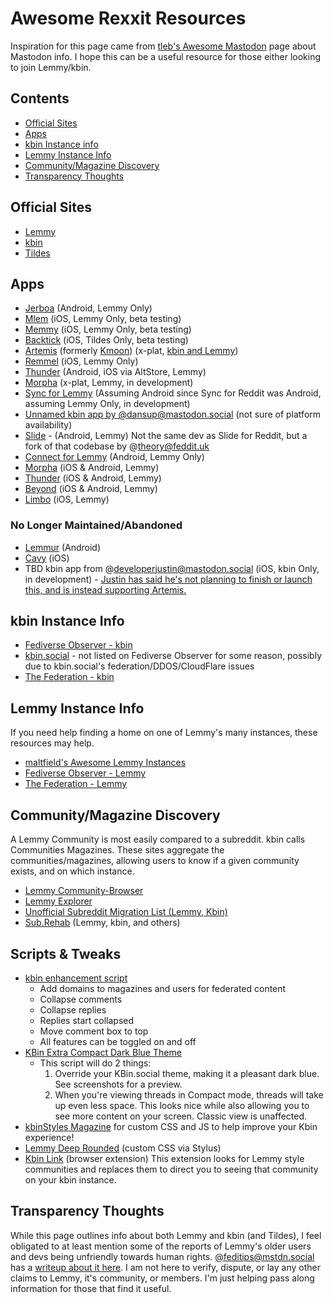 # Awesome Rexxit Resources
Inspiration for this page came from [tleb's Awesome Mastodon](https://github.com/tleb/awesome-mastodon) page about Mastodon info. I hope this can be a useful resource for those either looking to join Lemmy/kbin.

## Contents
- [Official Sites](#official-sites)
- [Apps](#Apps)
- [kbin Instance info](#kbin-instance-info)
- [Lemmy Instance Info](#Lemmy-Instance-Info)
- [Community/Magazine Discovery](#CommunityMagazine-Discovery)
- [Transparency Thoughts](#Transparency-Thoughts)

## Official Sites
- [Lemmy](https://join-lemmy.org/)
- [kbin](https://kbin.pub/en)
- [Tildes](https://tildes.net/)

## Apps
- [Jerboa](https://github.com/dessalines/jerboa) (Android, Lemmy Only)
- [Mlem](https://lemmy.ml/c/mlemapp) (iOS, Lemmy Only, beta testing)
- [Memmy](https://github.com/gkasdorf/memmy) (iOS, Lemmy Only, beta testing)
- [Backtick](https://tildes.net/~tildes/15xb/looking_for_beta_testers_for_my_tildes_net_ios_app) (iOS, Tildes Only, beta testing)
- [Artemis](https://kbin.social/m/ArtemisApp) (formerly [Kmoon](https://kbin.social/m/kmoon)) (x-plat, [kbin and Lemmy](https://tech.lgbt/@hariette/110545151572492176))
- [Remmel](https://github.com/uuttff8/Remmel) (iOS, Lemmy Only)
- [Thunder](https://github.com/hjiangsu/thunder) (Android, iOS via AltStore, Lemmy)
- [Morpha](https://gitlab.com/spersinger/morpha) (x-plat, Lemmy, in development)
- [Sync for Lemmy](https://lemmy.world/c/syncforlemmy) (Assuming Android since Sync for Reddit was Android, assuming Lemmy Only, in development)
- [Unnamed kbin app by @dansup@mastodon.social](https://mastodon.social/@dansup/110587136358486606#.) (not sure of platform availability)
- [Slide](https://feddit.uk/post/126411) - (Android, Lemmy) Not the same dev as Slide for Reddit, but a fork of that codebase by @theory@feddit.uk
- [Connect for Lemmy]([https://kbin.social/m/technology@beehaw.org/t/76303/Introducing-Connect-for-Lemmy](https://lemmy.ca/post/831266)) (Android, Lemmy Only)
- [Morpha](https://vlemmy.net/c/morpha) (iOS & Android, Lemmy)
- [Thunder]([https://kbin.social/m/thunder_app@lemmy.world](https://lemmy.world/c/thunder_app)) (iOS & Android, Lemmy)
- [Beyond](https://beehaw.org/post/647773) (iOS & Android, Lemmy)
- [Limbo](https://lemmy.world/c/limbo) (iOS, Lemmy)

### No Longer Maintained/Abandoned
- [Lemmur](https://github.com/LemmurOrg/lemmur) (Android)
- [Cavy](https://github.com/avery-pierce/Cavy) (iOS)
- TBD kbin app from @developerjustin@mastodon.social (iOS, kbin Only, in development) - [Justin has said he's not planning to finish or launch this, and is instead supporting Artemis.](https://mastodon.social/users/developerjustin/statuses/110587737321555105)

## kbin Instance Info
- [Fediverse Observer - kbin](https://kbin.fediverse.observer/list)
- [kbin.social](https://kbin.social/) - not listed on Fediverse Observer for some reason, possibly due to kbin.social's federation/DDOS/CloudFlare issues
- [The Federation - kbin](https://the-federation.info/platform/184)

## Lemmy Instance Info
If you need help finding a home on one of Lemmy's many instances, these resources may help.
- [maltfield's Awesome Lemmy Instances](https://github.com/maltfield/awesome-lemmy-instances)
- [Fediverse Observer - Lemmy](https://lemmy.fediverse.observer/list)
- [The Federation - Lemmy](https://the-federation.info/platform/73)

## Community/Magazine Discovery
A Lemmy Community is most easily compared to a subreddit. kbin calls Communities Magazines. These sites aggregate the communities/magazines, allowing users to know if a given community exists, and on which instance.
- [Lemmy Community-Browser](https://browse.feddit.de/)
- [Lemmy Explorer](https://lemmyverse.net/)
- [Unofficial Subreddit Migration List (Lemmy, Kbin)](https://www.quippd.com/writing/2023/06/15/unofficial-subreddit-migration-list-lemmy-kbin-etc.html)
- [Sub.Rehab](https://sub.rehab/) (Lemmy, kbin, and others)

## Scripts & Tweaks
- [kbin enhancement script](https://greasyfork.org/en/scripts/468612-kbin-enhancement-script)
	- Add domains to magazines and users for federated content
	- Collapse comments
	- Collapse replies
	- Replies start collapsed
	- Move comment box to top
	- All features can be toggled on and off
- [KBin Extra Compact Dark Blue Theme](https://greasyfork.org/en/scripts/468706-kbin-extra-compact-dark-blue-theme)
	- This script will do 2 things:
		1. Override your KBin.social theme, making it a pleasant dark blue. See screenshots for a preview.
		2. When you're viewing threads in Compact mode, threads will take up even less space. This looks nice while also allowing you to see more content on your screen. Classic view is unaffected.
- [kbinStyles Magazine](https://kbin.social/m/kbinStyles) for custom CSS and JS to help improve your Kbin experience!
- [Lemmy Deep Rounded](https://userstyles.world/style/10401/lemmy-deep-rounded) (custom CSS via Stylus)
- [Kbin Link](https://github.com/daniel-lxs/kbin-link) (browser extension) This extension looks for Lemmy style communities and replaces them to direct you to seeing that community on your kbin instance.

## Transparency Thoughts
While this page outlines info about both Lemmy and kbin (and Tildes), I feel obligated to at least mention some of the reports of Lemmy's older users and devs being unfriendly towards human rights. [@feditips@mstdn.social](https://mstdn.social/@feditips) has a [writeup about it here](https://mstdn.social/@feditips/106835057054633379#.). I am not here to verify, dispute, or lay any other claims to Lemmy, it's community, or members. I'm just helping pass along information for those that find it useful.